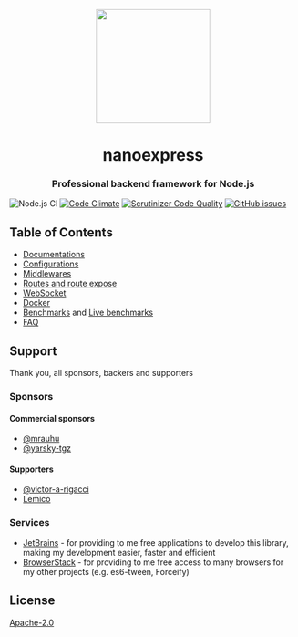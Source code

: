 <p align="center">

<img src="https://gblobscdn.gitbook.com/assets%2F-M1ejn7fVvN8DITsnKKs%2F-M24-WfIBJzIO_iGCiJ2%2F-M24-xNAI9CDmWJWk3YR%2Fpng-512-black.png?alt=media&token=387de1d2-2586-42d0-aa10-a8134f0eabf9" width="200" />
</p>

<h1 align="center">nanoexpress</h1>

<h3 align="center">Professional backend framework for Node.js</h3>

![Node.js CI](https://github.com/nanoexpress/pro/workflows/Node.js%20CI/badge.svg)
[![Code Climate](https://codeclimate.com/github/nanoexpress/pro/badges/gpa.svg)](https://codeclimate.com/github/nanoexpress/pro)
[![Scrutinizer Code Quality](https://scrutinizer-ci.com/g/nanoexpress/pro/badges/quality-score.png?b=master)](https://scrutinizer-ci.com/g/nanoexpress/pro/?branch=master)
[![GitHub issues](https://img.shields.io/github/issues/nanoexpress/pro.svg)](http://github.com/nanoexpress/pro/issues)

<!-- [![Coverage Status](https://coveralls.io/repos/github/nanoexpress/pro/badge.svg?branch=master)](https://coveralls.io/github/nanoexpress/pro?branch=master) -->

## Table of Contents

- [Documentations](https://nanoexpress.js.org)
- [Configurations](https://nanoexpress.js.org/server#simple-version)
- [Middlewares](https://nanoexpress.js.org/middlewares)
- [Routes and route expose](https://nanoexpress.js.org/routes)
- [WebSocket](https://nanoexpress.js.org/websocket)
- [Docker](https://nanoexpress.js.org/docker-linux)
- [Benchmarks](https://nanoexpress.js.org/benchmark) and [Live benchmarks](https://github.com/the-benchmarker/web-frameworks#results)
- [FAQ](https://nanoexpress.js.org/support/faq)

## Support

Thank you, all sponsors, backers and supporters

### Sponsors

#### Commercial sponsors

- [@mrauhu](https://github.com/mrauhu)
- [@yarsky-tgz](https://github.com/yarsky-tgz)

#### Supporters

- [@victor-a-rigacci](https://github.com/victor-a-rigacci)
- [Lemico](https://github.com/nanoexpress/pro/issues/44)

### Services

- [JetBrains](https://www.jetbrains.com/) - for providing to me free applications to develop this library, making my development easier, faster and efficient
- [BrowserStack](https://www.browserstack.com/) - for providing to me free access to many browsers for my other projects (e.g. es6-tween, Forceify)

## License

[Apache-2.0](https://nanoexpress.js.org/license)
